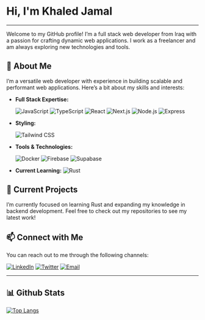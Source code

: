 # Hi, I'm Khaled Jamal

---

Welcome to my GitHub profile! I’m a full stack web developer from Iraq with a passion for crafting dynamic web applications. I work as a freelancer and am always exploring new technologies and tools.

## 🚀 About Me

I’m a versatile web developer with experience in building scalable and performant web applications. Here’s a bit about my skills and interests:

- **Full Stack Expertise:**

  ![JavaScript](https://img.shields.io/badge/JavaScript-F7DF1C.svg?&style=flat-square&logo=javascript&logoColor=black)
  ![TypeScript](https://img.shields.io/badge/TypeScript-3178C6.svg?&style=flat-square&logo=typescript&logoColor=white)
  ![React](https://img.shields.io/badge/React-61DAFB.svg?&style=flat-square&logo=react&logoColor=black)
  ![Next.js](https://img.shields.io/badge/Next.js-000000.svg?&style=flat-square&logo=next.js&logoColor=white)
  ![Node.js](https://img.shields.io/badge/Node.js-339933.svg?&style=flat-square&logo=node.js&logoColor=white)
  ![Express](https://img.shields.io/badge/Express.js-000000.svg?&style=flat-square&logo=express&logoColor=white)

- **Styling:**

  ![Tailwind CSS](https://img.shields.io/badge/Tailwind%20CSS-38B2AC.svg?&style=flat-square&logo=tailwind-css&logoColor=white)

- **Tools & Technologies:**

  ![Docker](https://img.shields.io/badge/Docker-2496ED.svg?&style=flat-square&logo=docker&logoColor=white)
  ![Firebase](https://img.shields.io/badge/Firebase-FFCA28.svg?&style=flat-square&logo=firebase&logoColor=black)
  ![Supabase](https://img.shields.io/badge/Supabase-3ECF8E.svg?&style=flat-square&logo=supabase&logoColor=white)

- **Current Learning:**
  ![Rust](https://img.shields.io/badge/Rust-000000.svg?&style=flat-square&logo=rust&logoColor=white)

## 🌟 Current Projects

I’m currently focused on learning Rust and expanding my knowledge in backend development. Feel free to check out my repositories to see my latest work!

## 📫 Connect with Me

You can reach out to me through the following channels:

[![LinkedIn](https://img.shields.io/badge/LinkedIn-%230077B5.svg?&style=for-the-badge&logo=linkedin&logoColor=white)](your-linkedin-profile)
[![Twitter](https://img.shields.io/badge/Twitter-%231DA1F2.svg?&style=for-the-badge&logo=twitter&logoColor=white)](your-twitter-handle)
[![Email](https://img.shields.io/badge/Email-%23D14836.svg?&style=for-the-badge&logo=gmail&logoColor=white)](mailto:your-email@example.com)

---

## 📊 Github Stats

[![Top Langs](https://github-readme-stats.vercel.app/api/top-langs/?username=khaledjamal1&layout=compact&theme=dark)](https://github.com/anuraghazra/github-readme-stats)
